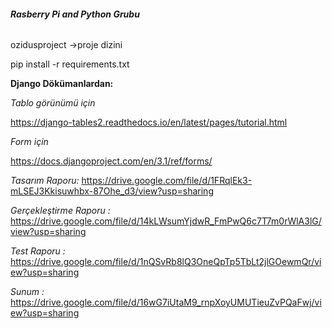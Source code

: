 ###### **Rasberry Pi and Python Grubu**

ozidusproject ->proje dizini

pip install -r requirements.txt

**Django Dökümanlardan:**

_Tablo görünümü için_

https://django-tables2.readthedocs.io/en/latest/pages/tutorial.html
 
_Form için_

https://docs.djangoproject.com/en/3.1/ref/forms/



_Tasarım Raporu:_ 
https://drive.google.com/file/d/1FRqlEk3-mLSEJ3Kkisuwhbx-87Ohe_d3/view?usp=sharing

_Gerçekleştirme Raporu :_ 
https://drive.google.com/file/d/14kLWsumYjdwR_FmPwQ6c7T7m0rWlA3lG/view?usp=sharing

_Test Raporu :_ 
https://drive.google.com/file/d/1nQSvRb8lQ3OneQpTp5TbLt2jlGOewmQr/view?usp=sharing

_Sunum :_ 
https://drive.google.com/file/d/16wG7iUtaM9_rnpXoyUMUTieuZvPQaFwj/view?usp=sharing 
